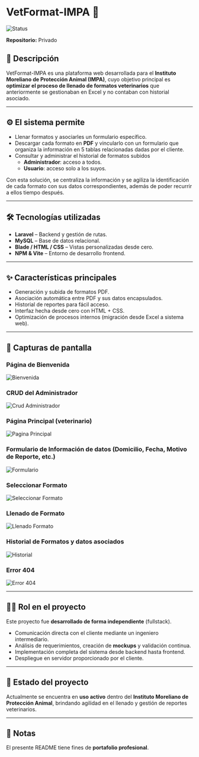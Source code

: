 # VetFormat-IMPA 🐾

![Status](https://img.shields.io/badge/estado-producción%20privada-purple)

**Repositorio:** Privado  

## 📌 Descripción
VetFormat-IMPA es una plataforma web desarrollada para el **Instituto Moreliano de Protección Animal (IMPA)**, cuyo objetivo principal es **optimizar el proceso de llenado de formatos veterinarios** que anteriormente se gestionaban en Excel y no contaban con historial asociado.  

---

## ⚙️ El sistema permite
- Llenar formatos y asociarles un formulario específico.  
- Descargar cada formato en **PDF** y vincularlo con un formulario que organiza la información en 5 tablas relacionadas dadas por el cliente.  
- Consultar y administrar el historial de formatos subidos  
  - **Administrador**: acceso a todos.  
  - **Usuario**: acceso solo a los suyos.  

Con esta solución, se centraliza la información y se agiliza la identificación de cada formato con sus datos correspondientes, además de poder recurrir a ellos tiempo después.  

---

## 🛠️ Tecnologías utilizadas
- **Laravel** – Backend y gestión de rutas.  
- **MySQL** – Base de datos relacional.  
- **Blade / HTML / CSS** – Vistas personalizadas desde cero.  
- **NPM & Vite** – Entorno de desarrollo frontend.  

---

## ✨ Características principales
- Generación y subida de formatos PDF.  
- Asociación automática entre PDF y sus datos encapsulados.  
- Historial de reportes para fácil acceso.  
- Interfaz hecha desde cero con HTML + CSS.  
- Optimización de procesos internos (migración desde Excel a sistema web).  

---

## 📸 Capturas de pantalla

### Página de Bienvenida  
![Bienvenida](docs/capturas/image-1.png)

### CRUD del Administrador  
![Crud Administrador](docs/capturas/image-2.png)

### Página Principal (veterinario)  
![Pagina Principal](docs/capturas/image-3.png)

### Formulario de Información de datos (Domicilio, Fecha, Motivo de Reporte, etc.)
![Formulario](docs/capturas/image-4.png)

### Seleccionar Formato  
![Seleccionar Formato](docs/capturas/image-5.png)

### Llenado de Formato  
![Llenado Formato](docs/capturas/image-6.png)

### Historial de Formatos y datos asociados 
![Historial](docs/capturas/image-7.png)

### Error 404  
![Error 404](docs/capturas/image-8.png)

---

## 👨‍💻 Rol en el proyecto
Este proyecto fue **desarrollado de forma independiente** (fullstack).  
- Comunicación directa con el cliente mediante un ingeniero intermediario.  
- Análisis de requerimientos, creación de **mockups** y validación continua.  
- Implementación completa del sistema desde backend hasta frontend.  
- Despliegue en servidor proporcionado por el cliente.  

---

## 📂 Estado del proyecto
Actualmente se encuentra en **uso activo** dentro del **Instituto Moreliano de Protección Animal**, brindando agilidad en el llenado y gestión de reportes veterinarios.  

---

## 📝 Notas
El presente README tiene fines de **portafolio profesional**.  

